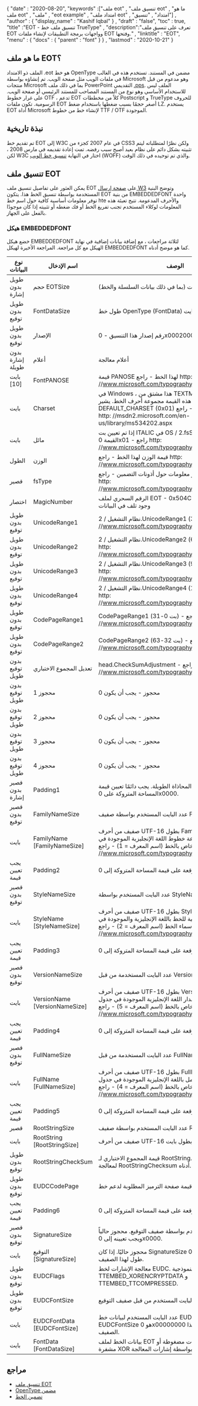 {
  "date" : "2020-08-20",
  "keywords" :["ملف eot" , "تنسيق ملف eot" , "ما هو ملف eot" , "ملف" , "eot example" , "امتداد ملف eot" , "امتداد" , "تنسيق"] ,
  "author" : {
    "display_name" : "Kashif Iqbal"
} ,
  "draft" : "false",
  "toc" : true,
  "title" :"EOT - تنسيق ملف خط TrueType" ,
  "description":"تعرف على تنسيق ملف EOT وواجهات برمجة التطبيقات لإنشاء ملفات EOT وفتحها." ,
  "linktitle" : "EOT",
  "menu" : {
    "docs" : {
      "parent" : "font"
}
} ,
  "lastmod" : "2020-10-21"
}

## ما هو ملف EOT؟

الملف ذو الامتداد .eot هو خط OpenType مضمن في المستند. تستخدم هذه في الغالب في ملفات الويب مثل صفحة الويب. تم إنشاؤه بواسطة Microsoft وهو مدعوم من قبل منتجات Microsoft بما في ذلك ملف PowerPoint التقديمي [.pps](/ar/presentation/pps/). الملف ليس للاستخدام الأساسي وهو نوع من المستند المصاحب للمستند الرئيسي أو صفحة الويب. على غرار خطوط OTF ، تدعم EOT كلاً من مخططات Postscript و TrueType للحروف الرسومية. تكون ملفات EOT أصغر حجمًا بسبب ضغطها باستخدام ضغط LZ. يستخدم EOT أداة Microsoft لإنشاء خط من خطوط TTF / OTF الموجودة.

## نبذة تاريخية

تم تقديم خط EOT إلى W3C في عام 2007 كجزء من CSS3 ولكن نظرًا لمتطلباته ليتم تثبيته بشكل دائم على نظام بعيد أصبح سبب رفضه. تمت إعادة تقديمه في مارس 2008 ، لكن W3C اختار في النهاية [تنسيق خط الويب](/ar/font/woff/) (WOFF) والذي تم توحيده في ذلك الوقت.

## تنسيق ملف EOT

يمكن العثور على تفاصيل تنسيق ملف EOT على [صفحة إرسال W3](https://www.w3.org/Submission/EOT/#FileFormat) وتوضح البنية المستخدمة بواسطة تنسيق الخط هذا. يتكون EOT من بنية EMBEDDEDFONT واحدة توفر معلومات أساسية كافية حول اسم خط hte والأحرف المدعومة. تتيح تعبئة هذه المعلومات لوكلاء المستخدم تجنب تفريغ الخط أو فك ضغطه أو تثبيته إذا كان موجودًا بالفعل على الجهاز.

### هيكل EMBEDDEDFONT
خضع هيكل EMBEDDEDFONT لثلاثة مراجعات ، مع إضافة بيانات إضافية في نهاية الهيكل مع كل مراجعة. المراجعة الأخيرة لهيكل EMBEDDEDFONT كما هو موضح أدناه.

| نوع البيانات | اسم الإدخال | الوصف |
---|---|---|
| طويل بدون إشارة | حجم EOTSize | إجمالي طول البنية بالبايت (بما في ذلك بيانات السلسلة والخط) |
| طويل بدون توقيع | FontDataSize | طول خط OpenType (FontData) بالبايت |
| طويل بدون توقيع | الإصدار | رقم إصدار هذا التنسيق - 0x00020002 |
| بدون إشارة طويلة | أعلام | أعلام معالجة |
| بايت [10] | FontPANOSE | قيمة PANOSE لهذا الخط - راجع http: //www.microsoft.com/typography/otspec/os2.htm#pan |
| بايت | Charset | في Windows ، هذا مشتق من TEXTMETRIC.tmCharSet. تحدد هذه القيمة مجموعة أحرف الخط. يشير DEFAULT_CHARSET (0x01) إلى عدم وجود تفضيل. - راجع http: //msdn2.microsoft.com/en-us/library/ms534202.aspx |
| بايت | مائل | إذا تم تعيين بت ITALIC في OS / 2.fsSelection ، ستكون القيمة 0x01 - راجع http: //www.microsoft.com/typography/otspec/os2.htm#fss |
| الطول | الوزن | قيمة الوزن لهذا الخط - راجع http: //www.microsoft.com/typography/otspec/os2.htm#wtc |
| قصير | fsType | إشارات النوع التي توفر معلومات حول أذونات التضمين - راجع http: //www.microsoft.com/typography/otspec/os2.htm#fst |
| اختصار | MagicNumber | الرقم السحري لملف EOT - 0x504C. يُستخدم للتحقق من وجود تلف في البيانات
| طويل بدون توقيع | UnicodeRange1 | نظام التشغيل / 2.UnicodeRange1 (بت 0-31) - راجع http: //www.microsoft.com/typography/otspec/os2.htm#ur |
| طويل بدون توقيع | UnicodeRange2 | نظام التشغيل / 2.UnicodeRange2 (بت 32-63) - راجع http: //www.microsoft.com/typography/otspec/os2.htm#ur |
| طويل بدون توقيع | UnicodeRange3 | نظام التشغيل / 2.UnicodeRange3 (بت 64-95) - راجع http: //www.microsoft.com/typography/otspec/os2.htm#ur |
| طويل بدون توقيع | UnicodeRange4 | نظام التشغيل / 2.UnicodeRange4 (بت 96-127) - راجع http: //www.microsoft.com/typography/otspec/os2.htm#ur |
| طويل بدون توقيع | CodePageRange1 | CodePageRange1 (بت 0-31) - راجع http: //www.microsoft.com/typography/otspec/os2.htm#cpr |
| طويل بدون توقيع | CodePageRange2 | CodePageRange2 (بت 32-63) - راجع http: //www.microsoft.com/typography/otspec/os2.htm#cpr |
| بدون توقيع طويل | تعديل المجموع الاختباري | head.CheckSumAdjustment - راجع http: //www.microsoft.com/typography/otspec/head.htm |
| بدون توقيع طويل | محجوز 1 | محجوز - يجب أن يكون 0 |
| بدون توقيع طويل | محجوز 2 | محجوز - يجب أن يكون 0 |
| بدون توقيع طويل | محجوز 3 | محجوز - يجب أن يكون 0 |
| بدون توقيع طويل | محجوز 4 | محجوز - يجب أن يكون 0 |
| قصير بدون إشارة | Padding1 | حشوة للحفاظ على المحاذاة الطويلة. يجب دائمًا تعيين قيمة المساحة المتروكة على 0x0000. |
| قصير بدون توقيع | FamilyNameSize | عدد البايت المستخدم بواسطة صفيف FamilyName |
| بايت | FamilyName [FamilyNameSize] | صفيف من أحرف UTF-16 بطول FamilyNameSize بايت. هذه هي سلسلة مجموعة خطوط اللغة الإنجليزية الموجودة في جدول الاسم الخاص بالخط (اسم المعرف = 1) - راجع http: //www.microsoft.com/typography/otspec/name.htm |
| يجب تعيين قيمة | Padding2 | القصير غير الموقعة على قيمة المساحة المتروكة إلى 0x0000. |
| قصير بدون توقيع | StyleNameSize | عدد البايت المستخدم بواسطة StyleName |
| بايت | StyleName [StyleNameSize] | صفيف من أحرف UTF-16 بطول StyleNameSize بايت. هذه هي سلسلة الفئة الفرعية للخط باللغة الإنجليزية والموجودة في جدول أسماء الخط (اسم المعرف = 2) - راجع http: //www.microsoft.com/typography/otspec/name.htm |
| يجب تعيين قيمة | Padding3 | القصير غير الموقعة على قيمة المساحة المتروكة إلى 0x0000. |
| قصير بدون توقيع | VersionNameSize | عدد البايت المستخدمة من قبل VersionName |
| بايت | VersionName [VersionNameSize] | صفيف من أحرف UTF-16 بطول VersionNameSize بايت. هذه هي سلسلة إصدار اللغة الإنجليزية الموجودة في جدول الاسم الخاص بالخط (اسم المعرف = 5) - راجع http: //www.microsoft.com/typography/otspec/name.htm |
| يجب تعيين قيمة | Padding4 | القصير غير الموقعة على قيمة المساحة المتروكة إلى 0x0000. |
| قصير بدون توقيع | FullNameSize | عدد البايت المستخدمة من قبل FullName |
| بايت | FullName [FullNameSize] | صفيف من أحرف UTF-16 بطول FullNameSize بايت. هذه هي سلسلة الاسم الكامل باللغة الإنجليزية الموجودة في جدول الاسم الخاص بالخط (اسم المعرف = 4) - راجع http: //www.microsoft.com/typography/otspec/name.htm |
| يجب تعيين قيمة | Padding5 | القصير غير الموقعة على قيمة المساحة المتروكة إلى 0x0000. |
| قصير | RootStringSize | عدد البايت المستخدم بواسطة صفيف RootString |
| بايت | RootString [RootStringSize] | صفيف من أحرف UTF-16 بطول بايت RootStringSize.
| طويل بدون توقيع | RootStringCheckSum | قيمة المجموع الاختباري لـ RootString. راجع الخوارزمية لمعالجة RootStringChecksum أدناه. |
| طويل بدون توقيع | EUDCCodePage | قيمة صفحة الترميز المطلوبة لدعم خط EUDC. |
| يجب تعيين قيمة | Padding6 | القصير غير الموقعة على قيمة المساحة المتروكة إلى 0x0000. |
| قصير بدون توقيع | SignatureSize | عدد البايت المستخدم بواسطة صفيف التوقيع. محجوز حالياً ويجب تعيينه إلى 0x0000. |
| بايت | التوقيع [SignatureSize] | محجوز حاليًا. إذا كان SignatureSize هو 0x0000 فلا يوجد طول لهذا الصفيف. |
| طويل بدون توقيع | EUDCFlags | معالجة الإشارات لخط EUDC. قد تكون القيم النموذجية TTEMBED_XORENCRYPTDATA و TTEMBED_TTCOMPRESSED.
| طويل بدون توقيع | EUDCFontSize | عدد البايت المستخدم من قبل صفيف التوقيع. |
| بايت | EUDCFontData [EUDCFontSize] | عدد البايت المستخدم لبيانات خط EUDC. إذا كان حجم EUDCFontSize هو 0x00000000 فلا يوجد طول لهذا الصفيف. |
| بايت | FontData [FontDataSize] | بيانات الخط لملف EOT هذا. قد تكون البيانات مضغوطة أو مشفرة XOR كما هو مشار إليه بواسطة إشارات المعالجة

## مراجع

* [تنسيق ملف EOT](https://www.w3.org/Submission/EOT/)
* [OpenType مضمن](https://en.wikipedia.org/wiki/Embedded_OpenType)
* [تضمين الخط](https://en.wikipedia.org/wiki/Font_embedding)

